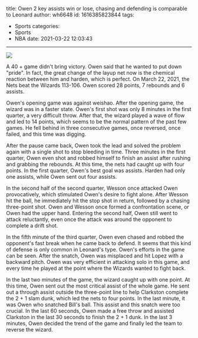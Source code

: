 title: Owen 2 key assists win or lose, chasing and defending is comparable to Leonard
author: wh6648
id: 1616385823844
tags: 
- Sports
categories: 
- Sports
- NBA
date: 2021-03-22 12:03:43
---
![](https://p6.itc.cn/images01/20210322/7840b6b3329e45d1b810a57b4daee24f.jpeg)


A 40 + game didn't bring victory. Owen said that he wanted to put down "pride". In fact, the great change of the layup net now is the chemical reaction between him and harden, which is perfect. On March 22, 2021, the Nets beat the Wizards 113-106. Owen scored 28 points, 7 rebounds and 6 assists.

Owen's opening game was against weishao. After the opening game, the wizard was in a faster state. Owen's first shot was only 8 minutes in the first quarter, a very difficult throw. After that, the wizard played a wave of flow and led to 14 points, which seems to be the normal pattern of the past few games. He fell behind in three consecutive games, once reversed, once failed, and this time was digging.

After the pause came back, Owen took the lead and solved the problem again with a single shot to stop bleeding in time. Three minutes in the first quarter, Owen even shot and robbed himself to finish an assist after rushing and grabbing the rebounds. At this time, the nets had caught up with four points. In the first quarter, Owen's best goal was assists. Harden had only one assists, while Owen sent out four assists.

In the second half of the second quarter, Wesson once attacked Owen provocatively, which stimulated Owen's desire to fight alone. After Wesson hit the ball, he immediately hit the stop shot in return, followed by a chasing three-point shot. Owen and Wesson once formed a confrontation scene, or Owen had the upper hand. Entering the second half, Owen still went to attack reluctantly, even once the attack was around the opponent to complete a drift shot.

In the fifth minute of the third quarter, Owen even chased and robbed the opponent's fast break when he came back to defend. It seems that this kind of defense is only common in Leonard's type. Owen's efforts in the game can be seen. After the snatch, Owen was misplaced and hit Lopez with a backward pitch. Owen was very efficient in attacking solo in this game, and every time he played at the point where the Wizards wanted to fight back.

In the last two minutes of the game, the wizard caught up with one point. At this time, Owen sent out the most critical assist of the whole game. He sent out a through assist outside the three-point line to help Clarkston complete the 2 + 1 slam dunk, which led the nets to four points. In the last minute, it was Owen who snatched Bill's ball. This assist and this snatch were too crucial. In the last 60 seconds, Owen made a free throw and assisted Clarkston in the last 30 seconds to finish the 2 + 1 dunk. In the last 3 minutes, Owen decided the trend of the game and finally led the team to reverse the wizard.

